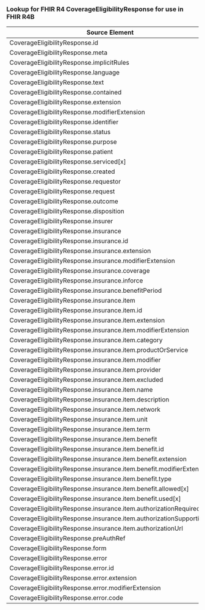 ### Lookup for FHIR R4 CoverageEligibilityResponse for use in FHIR R4B

| Source Element | Usage | Target |
| -------------- | ----- | ------ |
| CoverageEligibilityResponse.id | UseElementSameName | CoverageEligibilityResponse.id |
| CoverageEligibilityResponse.meta | UseElementSameName | CoverageEligibilityResponse.meta |
| CoverageEligibilityResponse.implicitRules | UseElementSameName | CoverageEligibilityResponse.implicitRules |
| CoverageEligibilityResponse.language | UseElementSameName | CoverageEligibilityResponse.language |
| CoverageEligibilityResponse.text | UseElementSameName | CoverageEligibilityResponse.text |
| CoverageEligibilityResponse.contained | UseElementSameName | CoverageEligibilityResponse.contained |
| CoverageEligibilityResponse.extension | UseElementSameName | CoverageEligibilityResponse.extension |
| CoverageEligibilityResponse.modifierExtension | UseElementSameName | CoverageEligibilityResponse.modifierExtension |
| CoverageEligibilityResponse.identifier | UseElementSameName | CoverageEligibilityResponse.identifier |
| CoverageEligibilityResponse.status | UseElementSameName | CoverageEligibilityResponse.status |
| CoverageEligibilityResponse.purpose | UseElementSameName | CoverageEligibilityResponse.purpose |
| CoverageEligibilityResponse.patient | UseElementSameName | CoverageEligibilityResponse.patient |
| CoverageEligibilityResponse.serviced[x] | UseElementSameName | CoverageEligibilityResponse.serviced[x] |
| CoverageEligibilityResponse.created | UseElementSameName | CoverageEligibilityResponse.created |
| CoverageEligibilityResponse.requestor | UseElementSameName | CoverageEligibilityResponse.requestor |
| CoverageEligibilityResponse.request | UseElementSameName | CoverageEligibilityResponse.request |
| CoverageEligibilityResponse.outcome | UseElementSameName | CoverageEligibilityResponse.outcome |
| CoverageEligibilityResponse.disposition | UseElementSameName | CoverageEligibilityResponse.disposition |
| CoverageEligibilityResponse.insurer | UseElementSameName | CoverageEligibilityResponse.insurer |
| CoverageEligibilityResponse.insurance | UseElementSameName | CoverageEligibilityResponse.insurance |
| CoverageEligibilityResponse.insurance.id | UseElementSameName | CoverageEligibilityResponse.insurance.id |
| CoverageEligibilityResponse.insurance.extension | UseElementSameName | CoverageEligibilityResponse.insurance.extension |
| CoverageEligibilityResponse.insurance.modifierExtension | UseElementSameName | CoverageEligibilityResponse.insurance.modifierExtension |
| CoverageEligibilityResponse.insurance.coverage | UseElementSameName | CoverageEligibilityResponse.insurance.coverage |
| CoverageEligibilityResponse.insurance.inforce | UseElementSameName | CoverageEligibilityResponse.insurance.inforce |
| CoverageEligibilityResponse.insurance.benefitPeriod | UseElementSameName | CoverageEligibilityResponse.insurance.benefitPeriod |
| CoverageEligibilityResponse.insurance.item | UseElementSameName | CoverageEligibilityResponse.insurance.item |
| CoverageEligibilityResponse.insurance.item.id | UseElementSameName | CoverageEligibilityResponse.insurance.item.id |
| CoverageEligibilityResponse.insurance.item.extension | UseElementSameName | CoverageEligibilityResponse.insurance.item.extension |
| CoverageEligibilityResponse.insurance.item.modifierExtension | UseElementSameName | CoverageEligibilityResponse.insurance.item.modifierExtension |
| CoverageEligibilityResponse.insurance.item.category | UseElementSameName | CoverageEligibilityResponse.insurance.item.category |
| CoverageEligibilityResponse.insurance.item.productOrService | UseElementSameName | CoverageEligibilityResponse.insurance.item.productOrService |
| CoverageEligibilityResponse.insurance.item.modifier | UseElementSameName | CoverageEligibilityResponse.insurance.item.modifier |
| CoverageEligibilityResponse.insurance.item.provider | UseElementSameName | CoverageEligibilityResponse.insurance.item.provider |
| CoverageEligibilityResponse.insurance.item.excluded | UseElementSameName | CoverageEligibilityResponse.insurance.item.excluded |
| CoverageEligibilityResponse.insurance.item.name | UseElementSameName | CoverageEligibilityResponse.insurance.item.name |
| CoverageEligibilityResponse.insurance.item.description | UseElementSameName | CoverageEligibilityResponse.insurance.item.description |
| CoverageEligibilityResponse.insurance.item.network | UseElementSameName | CoverageEligibilityResponse.insurance.item.network |
| CoverageEligibilityResponse.insurance.item.unit | UseElementSameName | CoverageEligibilityResponse.insurance.item.unit |
| CoverageEligibilityResponse.insurance.item.term | UseElementSameName | CoverageEligibilityResponse.insurance.item.term |
| CoverageEligibilityResponse.insurance.item.benefit | UseElementSameName | CoverageEligibilityResponse.insurance.item.benefit |
| CoverageEligibilityResponse.insurance.item.benefit.id | UseElementSameName | CoverageEligibilityResponse.insurance.item.benefit.id |
| CoverageEligibilityResponse.insurance.item.benefit.extension | UseElementSameName | CoverageEligibilityResponse.insurance.item.benefit.extension |
| CoverageEligibilityResponse.insurance.item.benefit.modifierExtension | UseElementSameName | CoverageEligibilityResponse.insurance.item.benefit.modifierExtension |
| CoverageEligibilityResponse.insurance.item.benefit.type | UseElementSameName | CoverageEligibilityResponse.insurance.item.benefit.type |
| CoverageEligibilityResponse.insurance.item.benefit.allowed[x] | UseElementSameName | CoverageEligibilityResponse.insurance.item.benefit.allowed[x] |
| CoverageEligibilityResponse.insurance.item.benefit.used[x] | UseElementSameName | CoverageEligibilityResponse.insurance.item.benefit.used[x] |
| CoverageEligibilityResponse.insurance.item.authorizationRequired | UseElementSameName | CoverageEligibilityResponse.insurance.item.authorizationRequired |
| CoverageEligibilityResponse.insurance.item.authorizationSupporting | UseElementSameName | CoverageEligibilityResponse.insurance.item.authorizationSupporting |
| CoverageEligibilityResponse.insurance.item.authorizationUrl | UseElementSameName | CoverageEligibilityResponse.insurance.item.authorizationUrl |
| CoverageEligibilityResponse.preAuthRef | UseElementSameName | CoverageEligibilityResponse.preAuthRef |
| CoverageEligibilityResponse.form | UseElementSameName | CoverageEligibilityResponse.form |
| CoverageEligibilityResponse.error | UseElementSameName | CoverageEligibilityResponse.error |
| CoverageEligibilityResponse.error.id | UseElementSameName | CoverageEligibilityResponse.error.id |
| CoverageEligibilityResponse.error.extension | UseElementSameName | CoverageEligibilityResponse.error.extension |
| CoverageEligibilityResponse.error.modifierExtension | UseElementSameName | CoverageEligibilityResponse.error.modifierExtension |
| CoverageEligibilityResponse.error.code | UseElementSameName | CoverageEligibilityResponse.error.code |
